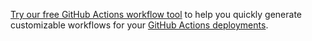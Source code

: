[Try our free GitHub Actions workflow tool](https://oc.to/GithubActionsWorkflowGenerator) to help you quickly generate customizable workflows for your [GitHub Actions deployments](https://octopus.com/devops/github-actions/deployments/).
